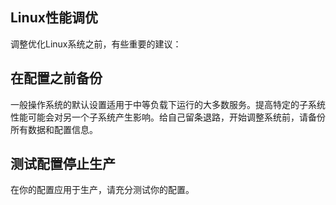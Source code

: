 ## Linux性能调优

调整优化Linux系统之前，有些重要的建议：

## 在配置之前备份

一般操作系统的默认设置适用于中等负载下运行的大多数服务。提高特定的子系统性能可能会对另一个子系统产生影响。给自己留条退路，开始调整系统前，请备份所有数据和配置信息。

## 测试配置停止生产

在你的配置应用于生产，请充分测试你的配置。

